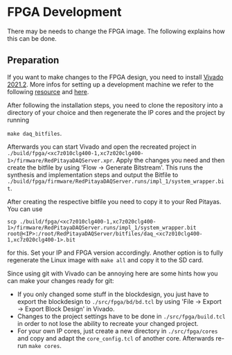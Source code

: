# FPGA Development

There may be needs to change the FPGA image. The following explains how this can be done.

## Preparation

If you want to make changes to the FPGA design, you need to install [Vivado 2021.2](https://www.xilinx.com/support/download/index.html/content/xilinx/en/downloadNav/vivado-design-tools/archive.html). More infos for setting up a development machine we refer to the following [resource](http://pavel-demin.github.io/red-pitaya-notes/development-machine/) and [here](installation.md#linux-image-and-fpga-images).

After following the installation steps, you need to clone the repository into a directory of your choice and then regenerate the IP cores and the project by running

`make daq_bitfiles`.

Afterwards you can start Vivado and open the recreated project in `./build/fpga/<xc7z010clg400-1,xc7z020clg400-1>/firmware/RedPitayaDAQServer.xpr`. Apply the changes you need and then create the bitfile by using 'Flow -> Generate Bitstream'. This runs the synthesis and implementation steps and output the Bitfile to `./build/fpga/firmware/RedPitayaDAQServer.runs/impl_1/system_wrapper.bit`.

After creating the respective bitfile you need to copy it to your Red Pitayas. You can use

`scp ./build/fpga/<xc7z010clg400-1,xc7z020clg400-1>/firmware/RedPitayaDAQServer.runs/impl_1/system_wrapper.bit root@<IP>:/root/RedPitayaDAQServer/bitfiles/daq_<xc7z010clg400-1,xc7z020clg400-1>.bit`

for this. Set your IP and FPGA version accordingly. Another option is to fully regenerate the Linux image with `make all` and copy it to the SD card.

Since using git with Vivado can be annoying here are some hints how you can make your changes ready for git:

* If you only changed some stuff in the blockdesign, you just have to export the blockdesign to `./src/fpga/bd/bd.tcl` by using 'File -> Export -> Export Block Design' in Vivado.
* Changes to the project settings have to be done in `./src/fpga/build.tcl` in order to not lose the ability to recreate your changed project.
* For your own IP cores, just create a new directory in `./src/fpga/cores` and copy and adapt the `core_config.tcl` of another core. Afterwards re-run `make cores`.
